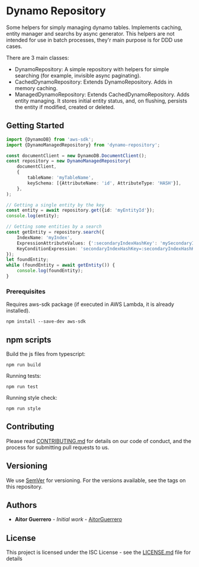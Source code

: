# Dynamo Repository

Some helpers for simply managing dynamo tables. Implements caching, entity manager and searchs by async generator. This
helpers are not intended for use in batch processes, they'r main purpose is for DDD use cases.

There are 3 main classes:

- DynamoRepository: A simple repository with helpers for simple searching (for example, invisible async paginating).
- CachedDynamoRepository: Extends DynamoRepository. Adds in memory caching.
- ManagedDynamoRepository: Extends  CachedDynamoRepository. Adds entity managing. It stores initial entity status, and,
on flushing, persists the entity if modified, created or deleted.

## Getting Started
```typescript
import {DynamoDB} from 'aws-sdk';
import {DynamoManagedRepository} from 'dynamo-repository';

const documentClient = new DynamoDB.DocumentClient();
const repository = new DynamoManagedRepository(
    documentClient,
    {
        tableName: 'myTableName',
        keySchema: [{AttributeName: 'id', AttributeType: 'HASH'}],
    },
);

// Getting a single entity by the key
const entity = await repository.get({id: 'myEntityId'});
console.log(entity);

// Getting some entities by a search
const getEntity = repository.search({
    IndexName: 'myIndex',
    ExpressionAttributeValues: {':secondaryIndexHashKey': 'mySecondaryIndexHashKey'},
    KeyConditionExpression: 'secondaryIndexHashKey=:secondaryIndexHashKey',
});
let foundEntity;
while (foundEntity = await getEntity()) {
    console.log(foundEntity);
}
```

### Prerequisites

Requires aws-sdk package (if executed in AWS Lambda, it is already installed).

```
npm install --save-dev aws-sdk
```

## npm scripts

Build the js files from typescript:
```
npm run build
```

Running tests:
```
npm run test
```

Running style check:
```
npm run style
```

## Contributing

Please read [CONTRIBUTING.md](CONTRIBUTING.md) for details on our code of conduct, and the process for submitting pull requests to us.

## Versioning

We use [SemVer](http://semver.org/) for versioning. For the versions available, see the tags on this repository.

## Authors

* **Aitor Guerrero** - *Initial work* - [AitorGuerrero](https://github.com/AitorGuerrero)

## License

This project is licensed under the ISC License - see the [LICENSE.md](LICENSE.md) file for details

